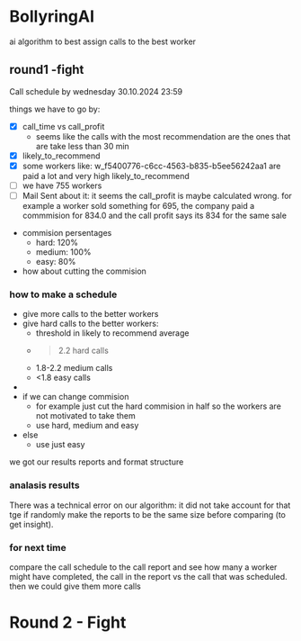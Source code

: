 # BollyringAI
ai algorithm to best assign calls to the best worker

## round1 -fight
Call schedule by wednesday 30.10.2024 23:59

things we have to go by:
 - [x] call_time vs call_profit
   - seems like the calls with the most recommendation are the ones that are take less than 30 min
 - [x] likely_to_recommend
 - [x] some workers like: w_f5400776-c6cc-4563-b835-b5ee56242aa1 are paid a lot and very high likely_to_recommend
 - [ ] we have 755 workers
 - [ ] Mail Sent about it: it seems the call_profit is maybe calculated wrong. for example a worker sold something for 695, the company paid a commmision for 834.0 and the call profit says its 834 for the same sale
  
 - commision persentages
   - hard: 120%
   - medium: 100%
   - easy: 80%
 - how about cutting the commision

### how to make a schedule
 - give more calls to the better workers
 - give hard calls to the better workers: 
   - threshold in likely to recommend average
   - >2.2 hard calls
   - 1.8-2.2 medium calls
   - <1.8 easy calls
 - 
 - if we can change commision
   - for example just cut the hard commision in half so the workers are not motivated to take them 
   - use hard, medium and easy
 - else 
   - use just easy
  
we got our results reports and format structure

### analasis results
There was a technical error on our algorithm: it did not take account for that  tge 
if randomly make the reports to be the same size before comparing (to get insight). 


### for next time
compare the call schedule to the call report and see how many a worker might have completed,  the call in the report vs the call that was scheduled. then we could give them more calls


# Round 2 - Fight